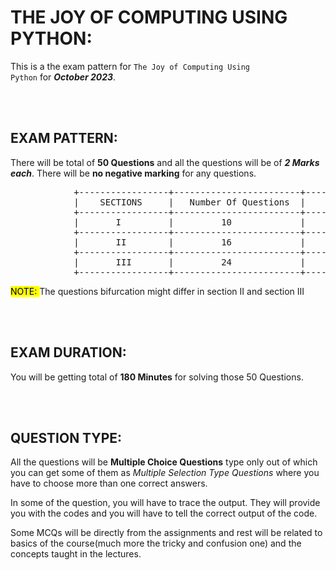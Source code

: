 # THE JOY OF COMPUTING USING PYTHON:

This is a the exam pattern for <code>The Joy of Computing Using Python</code> for <b><i>October 2023</i></b>.

<br>
<br>

## EXAM PATTERN:

There will be total of <b>50 Questions</b> and all the questions will be of <b><i>2 Marks each</i></b>.
There will be <b>no negative marking</b> for any questions.

<pre>
            +-----------------+------------------------+----------------+
            |    SECTIONS     |   Number Of Questions  |     MARKS      |
            +-----------------+------------------------+----------------+
            |       I         |         10             |        20      |
            +-----------------+------------------------+----------------+
            |       II        |         16             |        32      |
            +-----------------+------------------------+----------------+
            |       III       |         24             |        48      |
            +-----------------+------------------------+----------------+
</pre>

<mark>NOTE: </mark> The questions bifurcation might differ in section II and section III

<br>
<br>

## EXAM DURATION:

You will be getting total of <b>180 Minutes</b> for solving those 50 Questions.

<br>
<br>

## QUESTION TYPE:

All the questions will be <b>Multiple Choice Questions</b> type only out of which you can get some of them as <i>Multiple Selection Type Questions</i> where you have to choose more than one correct answers.

In some of the question, you will have to trace the output. They will provide you with the codes and you will have to tell the correct output of the code.

Some MCQs will be directly from the assignments and rest will be related to basics of the course(much more the tricky and confusion one) and the concepts taught in the lectures.

<br>
